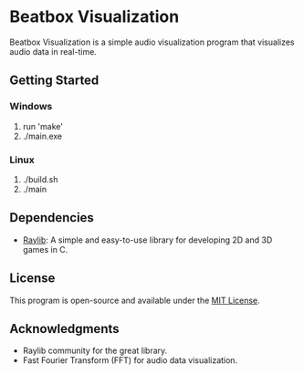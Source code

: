 # Beatbox Visualization

Beatbox Visualization is a simple audio visualization program that visualizes audio data in real-time.

## Getting Started

### Windows
1. run 'make'
2. ./main.exe

### Linux
1. ./build.sh
2. ./main

## Dependencies

- [Raylib](https://www.raylib.com/): A simple and easy-to-use library for developing 2D and 3D games in C.

## License

This program is open-source and available under the [MIT License](LICENSE).

## Acknowledgments

- Raylib community for the great library.
- Fast Fourier Transform (FFT) for audio data visualization.

